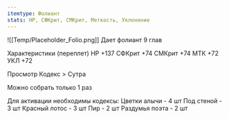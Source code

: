 ```yaml
---
itemtype: Фолиант
stats: НР, СФКрит, СМКрит, Меткость, Уклонение 
---
```

![[Temp/Placeholder_Folio.png]]
Дает фолиант 9 глав

Характеристики (переплет)
НР +137
СФКрит +74
СМКрит +74
МТК +72
УКЛ +72

Просмотр Кодекс > Сутра

Можно собрать только 1 раз

Для активации необходимы кодексы: 
Цветки алычи  - 4 шт
Под стеной  - 3 шт
Красный лотос  - 3 шт
Пир  - 2 шт
Раздумья поэта  - 2 шт

